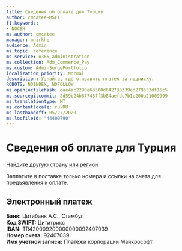 ```yaml
---
title: Сведения об оплате для Турция
author: cmcatee-MSFT
f1.keywords:
- NOCSH
ms.author: cmcatee
manager: mnirkhe
audience: Admin
ms.topic: reference
ms.service: o365-administration
ms.collection: Adm_Commerce_Pay
ms.custom: AdminSurgePortfolio
localization_priority: Normal
description: Узнайте, где отправить платеж за подписку.
ROBOTS: NOINDEX, NOFOLLOW
ms.openlocfilehash: dae4ac2290e63500d642738339ed279533df16c5
ms.sourcegitcommit: 2d59b24b877487f3b84aefdc7b1e200a21009999
ms.translationtype: MT
ms.contentlocale: ru-RU
ms.lasthandoff: 05/27/2020
ms.locfileid: "44400790"
---
```

# <a name="payment-information-for-turkey"></a>Сведения об оплате для Турция

[Найдите другую страну или регион](../billing-and-payments/pay-for-your-subscription.md).

Заплатите в поставке только номера и ссылки на счета для предъявления к оплате.

## <a name="electronic-funds-transfer"></a>Электронный платеж

**Банк:** Цитибанк А.С., Стамбул  
**Код SWIFT:** Цититрикс  
**IBAN:** TR420009200000000092407039  
**Номер счета:** 92407039  
**Имя учетной записи:** Платежи корпорации Майкрософт  